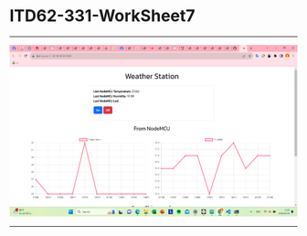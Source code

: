 # ITD62-331-WorkSheet7
<hr>
<img src=https://github.com/ffixxpp/ITD62-331-WorkSheet7/blob/main/worksheet07-PNG.png?raw=true" width="auto" height="300">
<hr>

